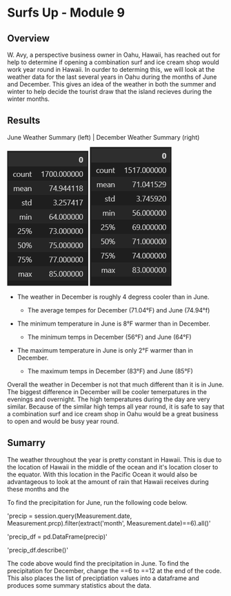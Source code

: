 # Surfs Up - Module 9

## Overview
W. Avy, a perspective business owner in Oahu, Hawaii, has reached out for help to determine if opening a combination surf and ice cream shop would work year round in Hawaii. In ourder to determing this, we will look at the weather data for the last several years in Oahu during the months of June and December. This gives an idea of the weather in both the summer and winter to help decide the tourist draw that the island recieves during the winter months. 

## Results

June Weather Summary (left) | December Weather Summary (right)

![alt text](Resources/June_weather_summary.png)   ![alt text](Resources/December_weather_summary.png)

- The weather in December is roughly 4 degress cooler than in June. 
    - The average tempes for December (71.04°F) and June (74.94°f) 

- The minimum temperature in June is 8°F warmer than in December.
    - The minimum temps in December (56°F) and June (64°F)

- The maximum temperature in June is only 2°F warmer than in December.
    - The maximum temps in December (83°F) and June (85°F)

Overall the weather in December is not that much different than it is in June. The biggest difference in December will be cooler temerpatures in the evenings and overnight. The high temperatures during the day are very similar. Because of the similar high temps all year round, it is safe to say that a combination surf and ice cream shop in Oahu would be a great business to open and would be busy year round. 

## Sumarry

The weather throughout the year is pretty constant in Hawaii. This is due to the location of Hawaii in the middle of the ocean and it's location closer to the equator. With this location in the Pacific Ocean it would also be advantageous to look at the amount of rain that Hawaii receives during these months and the 

To find the precipitation for June, run the following code below. 

'precip = session.query(Measurement.date, Measurement.prcp).filter(extract('month', Measurement.date)==6).all()'

'precip_df = pd.DataFrame(precip)'

'precip_df.describe()'
    
The code above would find the precipitation in June. To find the precipitation for December, change the ==6 to ==12 at the end of the code. This also places the list of preciptiation values into a dataframe and produces some summary statistics about the data. 

